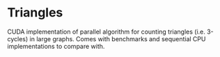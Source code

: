 Triangles
=========

CUDA implementation of parallel algorithm for counting triangles (i.e. 3-cycles)
in large graphs. Comes with benchmarks and sequential CPU implementations to
compare with.
